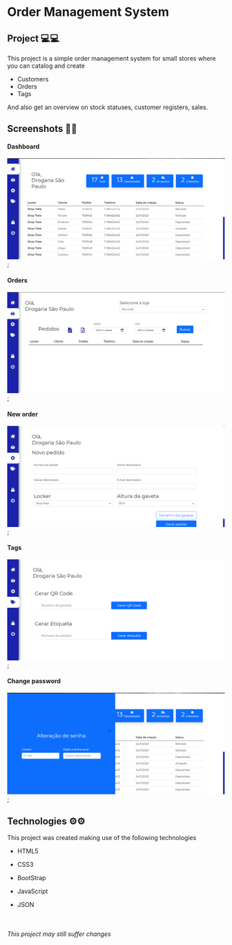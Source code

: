 # Order Management System

## Project 💻💻

This project is a simple order management system for small stores where you can catalog and create

- Customers
- Orders
- Tags

And also get an overview on stock statuses, customer registers, sales.

## Screenshots 📸📸

#### Dashboard

![alt](/screenshots/dashboard.png);

#### Orders

![alt](/screenshots/orders.png);

#### New order

![alt](/screenshots/new-order.png);

#### Tags

![alt](/screenshots/tags.png);

#### Change password

![alt](/screenshots/change-password.png);

## Technologies ⚙⚙

This project was created making use of the following technologies

- HTML5
- CSS3

- BootStrap

- JavaScript

- JSON

​

###### This project may still suffer changes
